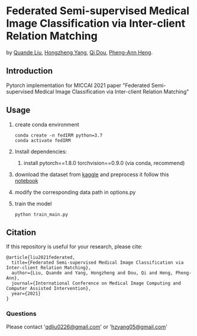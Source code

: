 # Federated Semi-supervised Medical Image Classification via Inter-client Relation Matching
by [Quande Liu](https://github.com/liuquande), [Hongzheng Yang](https://github.com/HongZhengYang), [Qi Dou](http://www.cse.cuhk.edu.hk/~qdou/), [Pheng-Ann Heng](http://www.cse.cuhk.edu.hk/~pheng/).  

## Introduction

Pytorch implementation for MICCAI 2021 paper "Federated Semi-supervised Medical Image Classification via Inter-client Relation Matching"

## Usage
1. create conda environment
   
       conda create -n fedIRM python=3.7
       conda activate fedIRM
             
2. Install dependencies:

   1. install pytorch==1.8.0 torchvision==0.9.0 (via conda, recommend)

3. download the dataset from [kaggle](https://www.kaggle.com/c/rsna-intracranial-hemorrhage-detection) and preprocess it follow this [notebook](https://www.kaggle.com/guiferviz/prepare-dataset-resizing-and-saving-as-png)

5. modify the corresponding data path in options.py

4. train the model  

       python train_main.py
## Citation

If this repository is useful for your research, please cite:

    @article{liu2021federated,
      title={Federated Semi-supervised Medical Image Classification via Inter-client Relation Matching},
      author={Liu, Quande and Yang, Hongzheng and Dou, Qi and Heng, Pheng-Ann},
      journal={International Conference on Medical Image Computing and Computer Assisted Intervention},
      year={2021}
    }  

### Questions

Please contact 'qdliu0226@gmail.com' or 'hzyang05@gmail.com'

